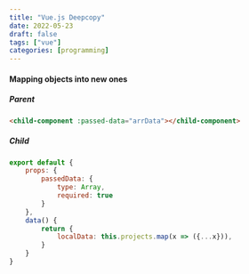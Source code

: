 ```yaml
---
title: "Vue.js Deepcopy"
date: 2022-05-23
draft: false
tags: ["vue"]
categories: [programming]
---
```


#### Mapping objects into new ones

##### Parent

```html
<child-component :passed-data="arrData"></child-component>
```

##### Child

```javascript
export default {
    props: {
        passedData: {
            type: Array,
            required: true
        }
    },
    data() {
        return {
            localData: this.projects.map(x => ({...x})),
        }
    }
}

```
